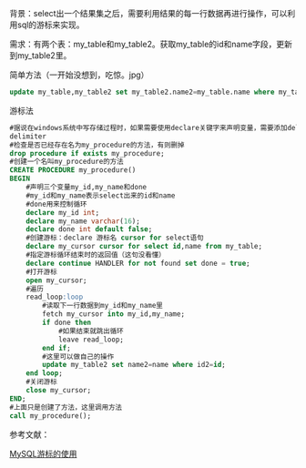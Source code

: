 背景：select出一个结果集之后，需要利用结果的每一行数据再进行操作，可以利用sql的游标来实现。

需求：有两个表：my_table和my_table2。获取my_table的id和name字段，更新到my_table2里。

简单方法（一开始没想到，吃惊。jpg）
```sql
update my_table,my_table2 set my_table2.name2=my_table.name where my_table.id=my_table2.id2
```

游标法
```sql
#据说在windows系统中写存储过程时，如果需要使用declare关键字来声明变量，需要添加delimiter关键字，否则会报错。但是没验证过，但起码加了不会报错。
delimiter
#检查是否已经存在名为my_procedure的方法，有则删掉
drop procedure if exists my_procedure;
#创建一个名叫my_procedure的方法
CREATE PROCEDURE my_procedure()
BEGIN
    #声明三个变量my_id,my_name和done
    #my_id和my_name表示select出来的id和name
    #done用来控制循环
    declare my_id int;
    declare my_name varchar(16);
    declare done int default false;
    #创建游标：declare 游标名 cursor for select语句
    declare my_cursor cursor for select id,name from my_table;
    #指定游标循环结束时的返回值（这句没看懂）
    declare continue HANDLER for not found set done = true;
    #打开游标
    open my_cursor;
    #遍历
    read_loop:loop
        #读取下一行数据到my_id和my_name里
        fetch my_cursor into my_id,my_name;
        if done then
            #如果结束就跳出循环
            leave read_loop;
        end if;
        #这里可以做自己的操作
        update my_table2 set name2=name where id2=id;
    end loop;
    #关闭游标
    close my_cursor;
END;
#上面只是创建了方法，这里调用方法
call my_procedure();
```

参考文献：

[MySQL游标的使用](https://www.jianshu.com/p/f9dcfc14e0b6 "MySQL游标的使用")